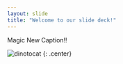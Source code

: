 ```yaml
---
layout: slide
title: "Welcome to our slide deck!"
---
```


Magic New Caption!!

![dinotocat](https://octodex.github.com/images/dinotocat.png)
{: .center}

